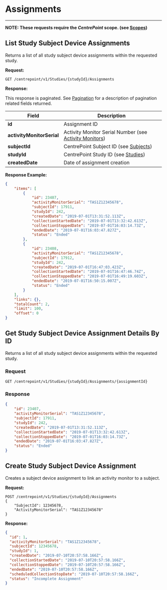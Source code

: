 # Assignments

-----

**NOTE: These requests require the *CentrePoint* scope. (see [Scopes](scopes.md))**

## List Study Subject Device Assignments

Returns a list of all study subject device assignments within the requested study.

**Request:**

```http
GET /centrepoint/v1/Studies/{studyId}/Assignments
```

**Response:**

This response is paginated. See [Pagination](pagination.md) for a description of pagination related fields returned.

|Field|Description|
|-----|-----------|
|**id**|Assignment ID|
|**activityMonitorSerial**|Activity Monitor Serial Number (see [Activity Monitors](activity_monitors.md))|
|**subjectId**|CentrePoint Subject ID (see [Subjects](subjects.md))|
|**studyId**|CentrePoint Study ID (see [Studies](studies.md))|
|**createdDate**|Date of assignment creation|

**Response Example:**

```json
{
    "items": [
        {
            "id": 23407,
            "activityMonitorSerial": "TAS1Z12345678",
            "subjectId": 17911,
            "studyId": 242,
            "createdDate": "2019-07-01T13:31:52.113Z",
            "collectionStartedDate": "2019-07-01T13:32:42.613Z",
            "collectionStoppedDate": "2019-07-01T16:03:14.73Z",
            "endedDate": "2019-07-01T16:03:47.827Z",
            "status": "Ended"
        },
        {
            "id": 23408,
            "activityMonitorSerial": "TAS1Z12345678",
            "subjectId": 17912,
            "studyId": 242,
            "createdDate": "2019-07-01T16:47:03.423Z",
            "collectionStartedDate": "2019-07-01T16:47:46.74Z",
            "collectionStoppedDate": "2019-07-01T16:49:19.603Z",
            "endedDate": "2019-07-01T16:50:15.007Z",
            "status": "Ended"
        }
    ],
    "links": {},
    "totalCount": 2,
    "limit": 100,
    "offset": 0
}
```

## Get Study Subject Device Assignment Details By ID

Returns a list of all study subject device assignments within the requested study.

### Request

```http
GET /centrepoint/v1/Studies/{studyId}/Assignments/{assignmentId}
```

### Response

```json
{
    "id": 23407,
    "activityMonitorSerial": "TAS1Z12345678",
    "subjectId": 17911,
    "studyId": 242,
    "createdDate": "2019-07-01T13:31:52.113Z",
    "collectionStartedDate": "2019-07-01T13:32:42.613Z",
    "collectionStoppedDate": "2019-07-01T16:03:14.73Z",
    "endedDate": "2019-07-01T16:03:47.827Z",
    "status": "Ended"
}
```

## Create Study Subject Device Assignment

Creates a subject device assignment to link an activity monitor to a subject.

**Request:**

```http
POST /centrepoint/v1/Studies/{studyId}/Assignments
{
    "SubjectId": 12345678,
    "ActivityMonitorSerial": "TAS1Z12345678"
}
```

**Response:**

```json
{
  "id": 1,
  "activityMonitorSerial": "TAS1Z12345678",
  "subjectId": 12345678,
  "studyId": 1,
  "createdDate": "2019-07-10T20:57:58.166Z",
  "collectionStartedDate": "2019-07-10T20:57:58.166Z",
  "collectionStoppedDate": "2019-07-10T20:57:58.166Z",
  "endedDate": "2019-07-10T20:57:58.166Z",
  "scheduledCollectionStopDate": "2019-07-10T20:57:58.166Z",
  "status": "Incomplete Assignment"
}
```
